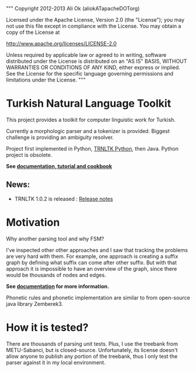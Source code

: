 """ Copyright 2012-2013 Ali Ok (aliokATapacheDOTorg)

Licensed under the Apache License, Version 2.0 (the "License"); you may not use this file except in compliance with the License. You may obtain a copy of the License at

http://www.apache.org/licenses/LICENSE-2.0

Unless required by applicable law or agreed to in writing, software distributed under the License is distributed on an "AS IS" BASIS, WITHOUT WARRANTIES OR CONDITIONS OF ANY KIND, either express or implied. See the License for the specific language governing permissions and limitations under the License. """

Turkish Natural Language Toolkit
================================
This project provides a toolkit for computer linguistic work for Turkish.

Currently a morphologic parser and a tokenizer is provided. Biggest challenge is providing an ambiguity resolver.

Project first implemented in Python, [TRNLTK Python](https://github.com/aliok/trnltk), then Java.
Python project is obsolete.

**See [documentation, tutorial and cookbook](docs/README.md)**

News:
-----
  * TRNLTK 1.0.2 is released : [Release notes](docs/102.md)


Motivation
========================
Why another parsing tool and why FSM?

I've inspected other other approaches and I saw that tracking the problems are very hard with them.
For example, one approach is creating a suffix graph by defining what suffix can come after other suffix.
But with that approach it is impossible to have an overview of the graph, since there would be thousands of nodes and edges.

**See [documentation](docs/README.md) for more information.**


Phonetic rules and phonetic implementation are similar to from open-source java library Zemberek3.

How it is tested?
=================
There are thousands of parsing unit tests. Plus, I use the treebank from METU-Sabanci, but is closed-source.
Unfortunately, its license doesn't allow anyone to publish any portion of the treebank,
thus I only test the parser against it in my local environment.
